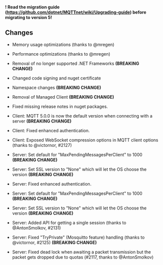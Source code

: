 **! Read the migration guide (https://github.com/dotnet/MQTTnet/wiki/Upgrading-guide) before migrating to version 5!**

## Changes
* Memory usage optimizations (thanks to @mregen)
* Performance optimizations (thanks to @mregen)
* Removal of no longer supported .NET Frameworks **(BREAKING CHANGE)**
* Changed code signing and nuget certificate
* Namespace changes **(BREAKING CHANGE)**
* Removal of Managed Client **(BREAKING CHANGE)**
* Fixed missing release notes in nuget packages.


* Client: MQTT 5.0.0 is now the default version when connecting with a server **(BREAKING CHANGE)**
* Client: Fixed enhanced authentication.
* Client: Exposed WebSocket compression options in MQTT client options (thanks to @victornor, #2127)
* Server: Set default for "MaxPendingMessagesPerClient" to 1000 **(BREAKING CHANGE)**
* Server: Set SSL version to "None" which will let the OS choose the version **(BREAKING CHANGE)**
* Server: Fixed enhanced authentication.
* Server: Set default for "MaxPendingMessagesPerClient" to 1000 **(BREAKING CHANGE)**
* Server: Set SSL version to "None" which will let the OS choose the version **(BREAKING CHANGE)**
* Server: Added API for getting a single session (thanks to @AntonSmolkov, #2131)
* Server: Fixed "TryPrivate" (Mosquitto feature) handling (thanks to @victornor, #2125) **(BREAKING CHANGE)**
* Server: Fixed dead lock when awaiting a packet transmission but the packet gets dropped due to quotas (#2117, thanks to @AntonSmolkov)
